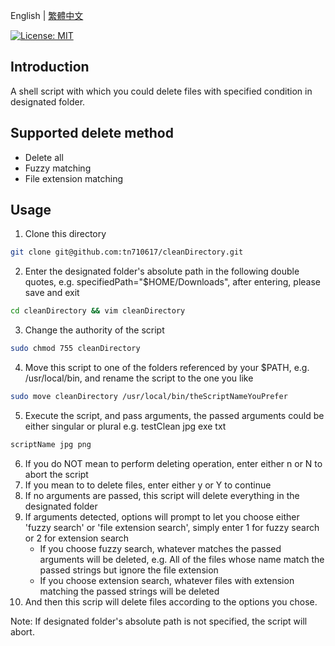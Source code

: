 English | [繁體中文](./README.zh-TW.md)

[![License: MIT](https://img.shields.io/badge/License-MIT-yellow.svg)](https://opensource.org/licenses/MIT)

## Introduction
A shell script with which you could delete files with specified condition in designated folder.

## Supported delete method
- Delete all
- Fuzzy matching
- File extension matching

## Usage
1. Clone this directory

```bash
git clone git@github.com:tn710617/cleanDirectory.git
```

2. Enter the designated folder's absolute path in the following double quotes, e.g. specifiedPath="$HOME/Downloads", after entering, please save and exit

```bash
cd cleanDirectory && vim cleanDirectory
```

3. Change the authority of the script 

```bash
sudo chmod 755 cleanDirectory
```

4. Move this script to one of the folders referenced by your $PATH, e.g. /usr/local/bin, and rename the script to the one you like

```bash
sudo move cleanDirectory /usr/local/bin/theScriptNameYouPrefer
```

5. Execute the script, and pass arguments, the passed arguments could be either singular or plural e.g. testClean jpg exe txt

```bash
scriptName jpg png
```
6. If you do NOT mean to perform deleting operation, enter either n or N to abort the script
7. If you mean to to delete files, enter either y or Y to continue
8. If no arguments are passed, this script will delete everything in the designated folder
9. If arguments detected, options will prompt to let you choose either 'fuzzy search' or 'file extension search', simply enter 1 for fuzzy search or 2 for extension search
    - If you choose fuzzy search, whatever matches the passed arguments will be deleted, e.g. All of the files whose name match the passed strings but ignore the file extension
    - If you choose extension search, whatever files with extension matching the passed strings will be deleted
10. And then this scrip will delete files according to the options you chose.

Note: If designated folder's absolute path is not specified, the script will abort.


